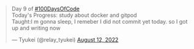 <blockquote class="twitter-tweet"><p lang="en" dir="ltr">Day 9 of <a href="https://twitter.com/hashtag/100DaysOfCode?src=hash&amp;ref_src=twsrc%5Etfw">#100DaysOfCode</a> <br>Today&#39;s Progress: study about docker and gitpod <br>Taught:I m gonna sleep, I remeber I did not commit yet today. so I got up and writing now</p>&mdash; Tyukei (@relay_tyukei) <a href="https://twitter.com/relay_tyukei/status/1558117004003131393?ref_src=twsrc%5Etfw">August 12, 2022</a></blockquote> <script async src="https://platform.twitter.com/widgets.js" charset="utf-8"></script>